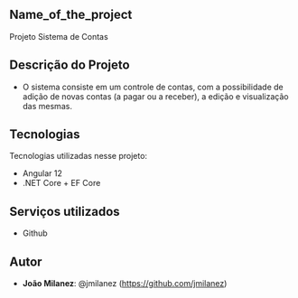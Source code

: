 ## Name_of_the_project
 
Projeto Sistema de Contas
 
## Descrição do Projeto
 
* O sistema consiste em um controle de contas, com a possibilidade de adição de novas contas (a pagar ou a receber), a edição e visualização das mesmas.

 
## Tecnologias 
 
Tecnologias utilizadas nesse projeto:
 
* Angular 12
* .NET Core + EF Core 
 
## Serviços utilizados
 
* Github
 
## Autor
 
* **João Milanez**: @jmilanez (https://github.com/jmilanez)
